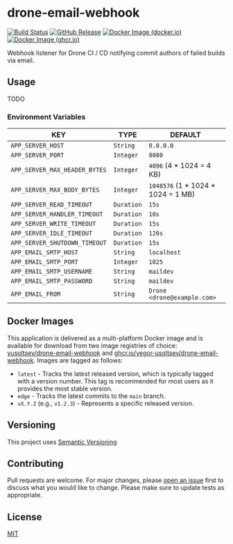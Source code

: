 # drone-email-webhook

[![Build Status](https://github.com/yegor-usoltsev/drone-email-webhook/actions/workflows/ci.yml/badge.svg)](https://github.com/yegor-usoltsev/drone-email-webhook/actions)
[![GitHub Release](https://img.shields.io/github/v/release/yegor-usoltsev/drone-email-webhook?sort=semver)](https://github.com/yegor-usoltsev/drone-email-webhook/releases)
[![Docker Image (docker.io)](https://img.shields.io/docker/v/yusoltsev/drone-email-webhook?label=docker.io&sort=semver)](https://hub.docker.com/r/yusoltsev/drone-email-webhook)
[![Docker Image (ghcr.io)](https://img.shields.io/docker/v/yusoltsev/drone-email-webhook?label=ghcr.io&sort=semver)](https://github.com/yegor-usoltsev/drone-email-webhook/pkgs/container/drone-email-webhook)

Webhook listener for Drone CI / CD notifying commit authors of failed builds via email.

## Usage

TODO

### Environment Variables

| KEY                           | TYPE       | DEFAULT                            |
|-------------------------------|------------|------------------------------------|
| `APP_SERVER_HOST`             | `String`   | `0.0.0.0`                          |
| `APP_SERVER_PORT`             | `Integer`  | `8080`                             |
| `APP_SERVER_MAX_HEADER_BYTES` | `Integer`  | `4096` (4 * 1024 = 4 KB)           |
| `APP_SERVER_MAX_BODY_BYTES`   | `Integer`  | `1048576` (1 * 1024 * 1024 = 1 MB) |
| `APP_SERVER_READ_TIMEOUT`     | `Duration` | `15s`                              |
| `APP_SERVER_HANDLER_TIMEOUT`  | `Duration` | `10s`                              |
| `APP_SERVER_WRITE_TIMEOUT`    | `Duration` | `15s`                              |
| `APP_SERVER_IDLE_TIMEOUT`     | `Duration` | `120s`                             |
| `APP_SERVER_SHUTDOWN_TIMEOUT` | `Duration` | `15s`                              |
| `APP_EMAIL_SMTP_HOST`         | `String`   | `localhost`                        |
| `APP_EMAIL_SMTP_PORT`         | `Integer`  | `1025`                             |
| `APP_EMAIL_SMTP_USERNAME`     | `String`   | `maildev`                          |
| `APP_EMAIL_SMTP_PASSWORD`     | `String`   | `maildev`                          |
| `APP_EMAIL_FROM`              | `String`   | `Drone <drone@example.com>`        |

## Docker Images

This application is delivered as a multi-platform Docker image and is available for download from two image registries
of choice: [yusoltsev/drone-email-webhook](https://hub.docker.com/r/yusoltsev/drone-email-webhook)
and [ghcr.io/yegor-usoltsev/drone-email-webhook](https://github.com/yegor-usoltsev/drone-email-webhook/pkgs/container/drone-email-webhook).
Images are tagged as follows:

- `latest` - Tracks the latest released version, which is typically tagged with a version number. This tag is
  recommended for most users as it provides the most stable version.
- `edge` - Tracks the latest commits to the `main` branch.
- `vX.Y.Z` (e.g., `v1.2.3`) - Represents a specific released version.

## Versioning

This project uses [Semantic Versioning](https://semver.org)

## Contributing

Pull requests are welcome. For major changes,
please [open an issue](https://github.com/yegor-usoltsev/drone-email-webhook/issues/new) first to discuss what you would
like to change. Please make sure to update tests as appropriate.

## License

[MIT](https://github.com/yegor-usoltsev/drone-email-webhook/blob/main/LICENSE)
